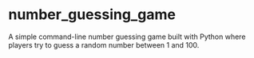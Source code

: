 # number_guessing_game
A simple command-line number guessing game built with Python where players try to guess a random number between 1 and 100.
